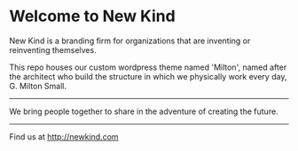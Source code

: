 # Welcome to New Kind #

New Kind is a branding firm for organizations that are inventing or reinventing themselves.

This repo houses our custom wordpress theme named 'Milton', named after the architect who build the structure in which we physically work every day, G. Milton Small.

---

We bring people together
to share in the adventure
of creating the future.

---

Find us at http://newkind.com
